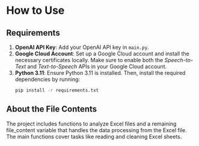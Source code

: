 # How to Use

## Requirements

1. **OpenAI API Key**: Add your OpenAI API key in `main.py`.
2. **Google Cloud Account**: Set up a Google Cloud account and install the necessary certificates locally. Make sure to enable both the *Speech-to-Text* and *Text-to-Speech* APIs in your Google Cloud account.
3. **Python 3.11**: Ensure Python 3.11 is installed. Then, install the required dependencies by running:
   ```bash
   pip install -r requirements.txt
   

## About the File Contents
The project includes functions to analyze Excel files and a remaining file_content variable that handles the data processing from the Excel file. The main functions cover tasks like reading and cleaning Excel sheets.
